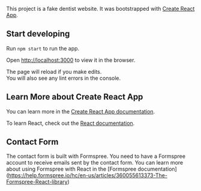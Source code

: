 This project is a fake dentist website. It was bootstrapped with [Create React App](https://github.com/facebook/create-react-app).

## Start developing

Run `npm start` to run the app.

Open [http://localhost:3000](http://localhost:3000) to view it in the browser.

The page will reload if you make edits.<br />
You will also see any lint errors in the console.

## Learn More about Create React App

You can learn more in the [Create React App documentation](https://facebook.github.io/create-react-app/docs/getting-started).

To learn React, check out the [React documentation](https://reactjs.org/).

## Contact Form

The contact form is built with Formspree. You need to have a Formspree account to receive emails sent by the contact form. You can learn more about using Formspree with React in the [Formspree documentation] (https://help.formspree.io/hc/en-us/articles/360055613373-The-Formspree-React-library)
